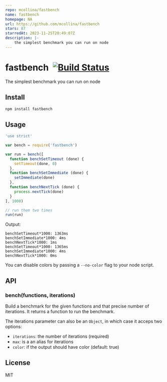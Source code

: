 ```yaml
---
repo: mcollina/fastbench
name: fastbench
homepage: NA
url: https://github.com/mcollina/fastbench
stars: 87
starredAt: 2023-11-25T20:49:07Z
description: |-
    the simplest benchmark you can run on node
---
```


# fastbench&nbsp;&nbsp;[![Build Status](https://travis-ci.org/mcollina/fastbench.png)](https://travis-ci.org/mcollina/fastbench)

The simplest benchmark you can run on node

## Install

```js
npm install fastbench
```

## Usage

```js
'use strict'

var bench = require('fastbench')

var run = bench([
  function benchSetTimeout (done) {
    setTimeout(done, 0)
  },
  function benchSetImmediate (done) {
    setImmediate(done)
  },
  function benchNextTick (done) {
    process.nextTick(done)
  }
], 1000)

// run them two times
run(run)
```

Output:

```
benchSetTimeout*1000: 1363ms
benchSetImmediate*1000: 4ms
benchNextTick*1000: 1ms
benchSetTimeout*1000: 1365ms
benchSetImmediate*1000: 4ms
benchNextTick*1000: 0ms
```

You can disable colors by passing a `--no-color` flag to your node
script.

## API

### bench(functions, iterations)

Build a benchmark for the given functions and that precise number of
iterations. It returns a function to run the benchmark.

The iterations parameter can also be an `Object`, in which case it
acceps two options:

* `iterations`: the number of iterations (required)
* `max`: is a an alias for iterations
* `color`: if the output should have color (default: true)

## License

MIT

